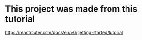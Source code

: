 # This project was made from this tutorial

https://reactrouter.com/docs/en/v6/getting-started/tutorial
